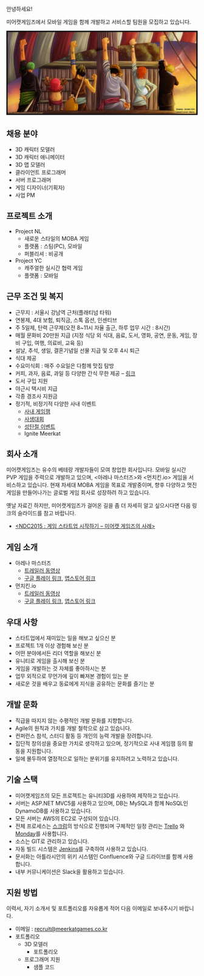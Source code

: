 안녕하세요!

미어캣게임즈에서 모바일 게임을 함께 개발하고 서비스할 팀원을 모집하고 있습니다.

![alt apply](./files/apply_title.jpg)

## 채용 분야

 - 3D 캐릭터 모델러
 - 3D 캐릭터 애니메이터
 - 3D 맵 모델러  
 - 클라이언트 프로그래머
 - 서버 프로그래머
 - 게임 디자이너(기획자)
 - 사업 PM


## 프로젝트 소개

 - Project NL
   - 새로운 스타일의 MOBA 게임
   - 플랫폼 : 스팀(PC), 모바일
   - 퍼블리셔 : 비공개
 - Project YC
   - 캐주얼한 실시간 협력 게임
   - 플랫폼 : 모바일


## 근무 조건 및 복지

 - 근무지 : 서울시 강남역 근처(플래티넘 타워)
 - 연봉제, 4대 보험, 퇴직금, 스톡 옵션, 인센티브
 - 주 5일제, 탄력 근무제(오전 8~11시 자율 출근, 하루 업무 시간 : 8시간)
 - 매월 문화비 20만원 지급 (지정 식당 외 식대, 음료, 도서, 영화, 공연, 운동, 게임, 장비 구입, 여행, 의료비, 교육 등)
 - 설날, 추석, 생일, 결혼기념일 선물 지급 및 오후 4시 퇴근
 - 식대 제공
 - 수요미식회 : 매주 수요일은 다함께 맛집 탐방
 - 커피, 과자, 음료, 과일 등 다양한 간식 무한 제공 – [링크](https://www.facebook.com/meerkatgames/posts/1832764870335521)
 - 도서 구입 지원
 - 야근시 택시비 지급
 - 각종 경조사 지원금 
 - 정기적, 비정기적 다양한 사내 이벤트
   - [사내 게임잼](https://www.facebook.com/meerkatgames/posts/1784741135137895)
   - [사생대회](https://www.facebook.com/meerkatgames/posts/1710754485869894)
   - [성탄절 이벤트](https://www.facebook.com/meerkatgames/posts/1818936188385056)   
   - Ignite Meerkat


## 회사 소개

미어캣게임즈는 유수의 베테랑 개발자들이 모여 창업한 회사입니다. 모바일 실시간 PVP 게임을 주력으로 개발하고 있으며, <아레나 마스터즈>와 <먼치킨.io> 게임을 서비스하고 있습니다. 현재 차세대 MOBA 게임을 목표로 개발중이며, 향후 다양하고 멋진 게임을 만들어나가는 글로벌 게임 회사로 성장하려 하고 있습니다.

옛날 자료긴 하지만, 미어캣게임즈가 걸어온 길을 좀 더 자세히 알고 싶으시다면 다음 링크의 슬라이드를 참고 바랍니다.

 - [<NDC2015 : 게임 스타트업 시작하기 – 미어캣 게임즈의 사례>](https://www.slideshare.net/birdkr/ndc-2015-48425021)
 
## 게임 소개
 - 아레나 마스터즈
   - [트레일러 동영상](https://www.youtube.com/watch?v=UQQpsVrGbbY)
   - [구글 플레이 링크](https://play.google.com/store/apps/details?id=com.meerkatgames.amlegend), [앱스토어 링크](https://itunes.apple.com/kr/app/%EC%95%84%EB%A0%88%EB%82%98-%EB%A7%88%EC%8A%A4%ED%84%B0%EC%A6%88-%EC%A0%84%EC%84%A4%EC%9D%98-%EC%8B%9C%EC%9E%91/id1347879870?mt=8)
 - 먼치킨.io
   - [트레일러 동영상](https://www.youtube.com/watch?v=yhwDDWxUYzQ) 
   - [구글 플레이 링크](https://play.google.com/store/apps/details?id=com.meerkatgames.munchkinio), [앱스토어 링크](https://itunes.apple.com/kr/app/%EB%A8%BC%EC%B9%98%ED%82%A8-io/id1320425776?mt=8)
 
 
## 우대 사항

 - 스타트업에서 재미있는 일을 해보고 싶으신 분
 - 프로젝트 1개 이상 경험해 보신 분
 - 어떤 분야에서든 리더 역할을 해보신 분
 - 유니티로 게임을 출시해 보신 분
 - 게임을 개발하는 것 자체를 좋아하시는 분
 - 업무 외적으로 무언가에 깊이 빠져본 경험이 있는 분
 - 새로운 것을 배우고 동료에게 지식을 공유하는 문화를 즐기는 분


## 개발 문화

 - 직급을 따지지 않는 수평적인 개발 문화를 지향합니다.
 - Agile의 원칙과 가치를 개발 철학으로 삼고 있습니다.
 - 컨퍼런스 참석, 스터디 활동 등 개인의 능력 개발을 장려합니다.
 - 집단적 창의성을 중요한 가치로 생각하고 있으며, 정기적으로 사내 게임잼 등의 활동을 지원합니다.
 - 일에 몰두하여 열정적으로 일하는 분위기를 유지하려고 노력하고 있습니다.
 
## 기술 스택

 - 미어캣게임즈의 모든 프로젝트는 유니티3D를 사용하여 제작하고 있습니다.
 - 서버는 ASP.NET MVC5를 사용하고 있으며, DB는 MySQL과 함께 NoSQL인 DynamoDB를 사용하고 있습니다.
 - 모든 서버는 AWS의 EC2로 구성되어 있습니다.
 - 전체 프로세스는 [스크럼](https://ko.wikipedia.org/wiki/%EC%8A%A4%ED%81%AC%EB%9F%BC_(%EC%95%A0%EC%9E%90%EC%9D%BC_%EA%B0%9C%EB%B0%9C_%ED%94%84%EB%A1%9C%EC%84%B8%EC%8A%A4))의 방식으로 진행되며 구체적인 일정 관리는 [Trello](https://trello.com) 와 [Monday](https://monday.com)를 사용합니다.
 - 소스는 GIT로 관리하고 있습니다.
 - 자동 빌드 시스템은 [Jenkins](https://jenkins.io)를 구축하여 사용하고 있습니다.
 - 문서화는 아틀라시안의 위키 시스템인 Confluence와 구글 드라이브를 함께 사용합니다.
 - 내부 커뮤니케이션은 Slack을 활용하고 있습니다.
 
## 지원 방법

이력서, 자기 소개서 및 포트폴리오를 자유롭게 적어 다음 이메일로 보내주시기 바랍니다.

 - 이메일 : recruit@meerkatgames.co.kr
 - 포트폴리오
   - 3D 모델러
     - 포트폴리오
   - 프로그래머 지원
     - 샘플 코드
  

